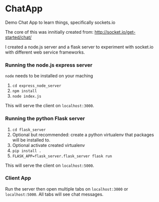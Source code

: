 # ChatApp
Demo Chat App to learn things, specifically sockets.io

The core of this was innitially created from: http://socket.io/get-started/chat/

I created a node.js server and a flask server to experiment with socket.io with different web service frameworks.

### Running the node.js express server
`node` needs to be installed on your maching

1. `cd express_node_server`
2. `npm install`
3. `node index.js`

This will serve the client on `localhost:3000`.

### Running the python Flask server

1. `cd flask_server`
2. Optional but recommended: create a python virtualenv that packages will be installed to.
3. Optional activate created virtualenv
4. `pip install .`
5. `FLASK_APP=flask_server.flask_server flask run`

This will serve the client on `localhost:5000`.

### Client App
Run the server then open multiple tabs on `localhost:3000` or `localhost:5000`.  All tabs will see chat messages.


